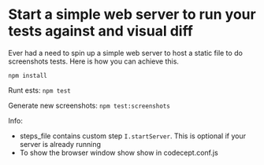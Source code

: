 # Start a simple web server to run your tests against and visual diff

Ever had a need to spin up a simple web server to host a static file to do screenshots tests.
Here is how you can achieve this.

`npm install`

Runt ests:
`npm test`

Generate new screenshots:
`npm test:screenshots`


Info:
- steps_file contains custom step `I.startServer`. This is optional if your server is already running
- To show the browser window show show in codecept.conf.js